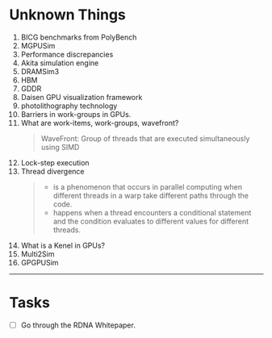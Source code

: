 # Unknown Things

1. BICG benchmarks from PolyBench
2. MGPUSim
3. Performance discrepancies
4. Akita simulation engine
5. DRAMSim3
6. HBM
7. GDDR
8. Daisen GPU visualization framework
9. photolithography technology
10. Barriers in work-groups in GPUs.
11. What are work-items, work-groups, wavefront?
    > WaveFront: Group of threads that are executed simultaneously using SIMD
12. Lock-step execution
13. Thread divergence
    > -  is a phenomenon that occurs in parallel computing when different threads in a warp take different paths through the code.
    >   -  happens when a thread encounters a conditional statement and the condition evaluates to different values for different threads.
14. What is a Kenel in GPUs?
15. Multi2Sim
16. GPGPUSim
---

# Tasks

- [ ] Go through the RDNA Whitepaper.
